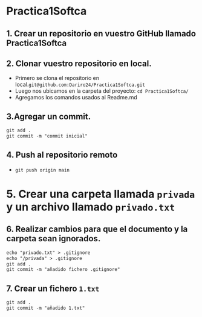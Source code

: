 # Practica1Softca
## 1. Crear un repositorio en vuestro GitHub llamado Practica1Softca
## 2. Clonar vuestro repositorio en local.
* Primero se clona el repositorio en local.`git@github.com:Dariro24/Practica1Softca.git`
* Luego nos ubicamos en la carpeta del proyecto: `cd Practica1Softca/`
* Agregamos los comandos usados al Readme.md

## 3.Agregar un commit.
```markdown
git add .
git commit -m "commit inicial"
```
## 4. Push al repositorio remoto
* `git push origin main` 
# 5. Crear una carpeta llamada `privada` y un archivo llamado `privado.txt`
## 6. Realizar cambios para que el documento y la carpeta sean ignorados.
```markdown
echo "privado.txt" > .gitignore
echo "/privada" > .gitignore
git add .
git commit -m "añadido fichero .gitignore"
```
## 7. Crear un fichero `1.txt`
```markdown
git add .
git commit -m "añadido 1.txt"
```